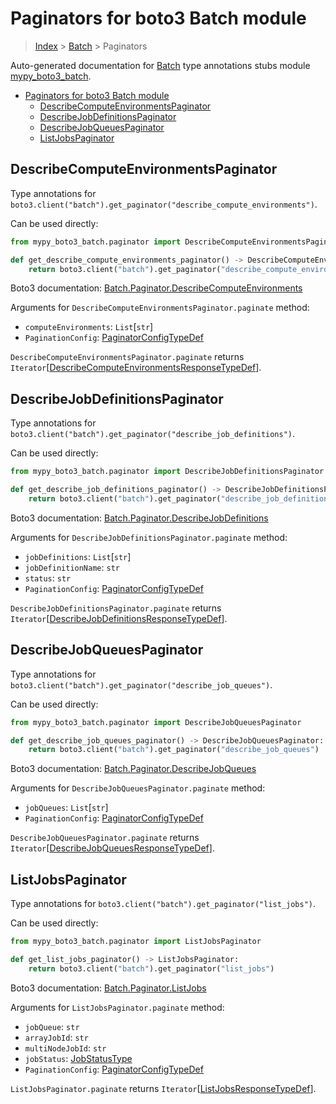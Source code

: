 # Paginators for boto3 Batch module

> [Index](..) > [Batch](.) > Paginators

Auto-generated documentation for
[Batch](https://boto3.amazonaws.com/v1/documentation/api/1.17.75/reference/services/batch.html#Batch)
type annotations stubs module
[mypy_boto3_batch](https://pypi.org/project/mypy-boto3-batch/).

- [Paginators for boto3 Batch module](#paginators-for-boto3-batch-module)
  - [DescribeComputeEnvironmentsPaginator](#describecomputeenvironmentspaginator)
  - [DescribeJobDefinitionsPaginator](#describejobdefinitionspaginator)
  - [DescribeJobQueuesPaginator](#describejobqueuespaginator)
  - [ListJobsPaginator](#listjobspaginator)

## DescribeComputeEnvironmentsPaginator

Type annotations for
`boto3.client("batch").get_paginator("describe_compute_environments")`.

Can be used directly:

```python
from mypy_boto3_batch.paginator import DescribeComputeEnvironmentsPaginator

def get_describe_compute_environments_paginator() -> DescribeComputeEnvironmentsPaginator:
    return boto3.client("batch").get_paginator("describe_compute_environments")
```

Boto3 documentation:
[Batch.Paginator.DescribeComputeEnvironments](https://boto3.amazonaws.com/v1/documentation/api/1.17.75/reference/services/batch.html#Batch.Paginator.DescribeComputeEnvironments)

Arguments for `DescribeComputeEnvironmentsPaginator.paginate` method:

- `computeEnvironments`: `List`\[`str`\]
- `PaginationConfig`:
  [PaginatorConfigTypeDef](./type_defs.md#paginatorconfigtypedef)

`DescribeComputeEnvironmentsPaginator.paginate` returns
`Iterator`\[[DescribeComputeEnvironmentsResponseTypeDef](./type_defs.md#describecomputeenvironmentsresponsetypedef)\].

## DescribeJobDefinitionsPaginator

Type annotations for
`boto3.client("batch").get_paginator("describe_job_definitions")`.

Can be used directly:

```python
from mypy_boto3_batch.paginator import DescribeJobDefinitionsPaginator

def get_describe_job_definitions_paginator() -> DescribeJobDefinitionsPaginator:
    return boto3.client("batch").get_paginator("describe_job_definitions")
```

Boto3 documentation:
[Batch.Paginator.DescribeJobDefinitions](https://boto3.amazonaws.com/v1/documentation/api/1.17.75/reference/services/batch.html#Batch.Paginator.DescribeJobDefinitions)

Arguments for `DescribeJobDefinitionsPaginator.paginate` method:

- `jobDefinitions`: `List`\[`str`\]
- `jobDefinitionName`: `str`
- `status`: `str`
- `PaginationConfig`:
  [PaginatorConfigTypeDef](./type_defs.md#paginatorconfigtypedef)

`DescribeJobDefinitionsPaginator.paginate` returns
`Iterator`\[[DescribeJobDefinitionsResponseTypeDef](./type_defs.md#describejobdefinitionsresponsetypedef)\].

## DescribeJobQueuesPaginator

Type annotations for
`boto3.client("batch").get_paginator("describe_job_queues")`.

Can be used directly:

```python
from mypy_boto3_batch.paginator import DescribeJobQueuesPaginator

def get_describe_job_queues_paginator() -> DescribeJobQueuesPaginator:
    return boto3.client("batch").get_paginator("describe_job_queues")
```

Boto3 documentation:
[Batch.Paginator.DescribeJobQueues](https://boto3.amazonaws.com/v1/documentation/api/1.17.75/reference/services/batch.html#Batch.Paginator.DescribeJobQueues)

Arguments for `DescribeJobQueuesPaginator.paginate` method:

- `jobQueues`: `List`\[`str`\]
- `PaginationConfig`:
  [PaginatorConfigTypeDef](./type_defs.md#paginatorconfigtypedef)

`DescribeJobQueuesPaginator.paginate` returns
`Iterator`\[[DescribeJobQueuesResponseTypeDef](./type_defs.md#describejobqueuesresponsetypedef)\].

## ListJobsPaginator

Type annotations for `boto3.client("batch").get_paginator("list_jobs")`.

Can be used directly:

```python
from mypy_boto3_batch.paginator import ListJobsPaginator

def get_list_jobs_paginator() -> ListJobsPaginator:
    return boto3.client("batch").get_paginator("list_jobs")
```

Boto3 documentation:
[Batch.Paginator.ListJobs](https://boto3.amazonaws.com/v1/documentation/api/1.17.75/reference/services/batch.html#Batch.Paginator.ListJobs)

Arguments for `ListJobsPaginator.paginate` method:

- `jobQueue`: `str`
- `arrayJobId`: `str`
- `multiNodeJobId`: `str`
- `jobStatus`: [JobStatusType](./literals.md#jobstatustype)
- `PaginationConfig`:
  [PaginatorConfigTypeDef](./type_defs.md#paginatorconfigtypedef)

`ListJobsPaginator.paginate` returns
`Iterator`\[[ListJobsResponseTypeDef](./type_defs.md#listjobsresponsetypedef)\].
